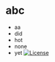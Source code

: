 # abc
 - aa
 - did
 - hot
 - none
 - yet 
 [![License](https://img.shields.io/badge/License-Apache%202.0-blue.svg)](https://opensource.org/licenses/Apache-2.0) 